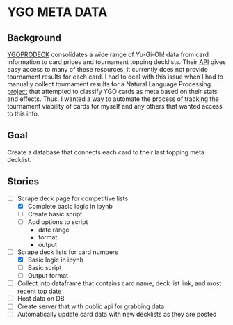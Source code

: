 # YGO META DATA
## Background
[YGOPRODECK](https://ygoprodeck.com/) consolidates a wide range of Yu-Gi-Oh! data from card information to card prices and tournament topping decklists.  Their [API](https://ygoprodeck.com/api-guide/) gives easy access to many of these resources, it currently does not provide tournament results for each card.  I had to deal with this issue when I had to manually collect tournament results for a Natural Language Processing [project](https://github.com/JoshuaMares/CS145_Proj) that attempted to classify YGO cards as meta based on their stats and effects.  Thus, I wanted a way to automate the process of tracking the tournament viability of cards for myself and any others that wanted access to this info.

## Goal
Create a database that connects each card to their last topping meta decklist.

## Stories
- [ ] Scrape deck page for competitive lists
  - [x] Complete basic logic in ipynb
  - [ ] Create basic script
  - [ ] Add options to script
    - date range
    - format
    - output
- [ ] Scrape deck lists for card numbers
  - [x] Basic logic in ipynb
  - [ ] Basic script
  - [ ] Output format
- [ ] Collect into dataframe that contains card name, deck list link, and most recent top date
- [ ] Host data on DB
- [ ] Create server that with public api for grabbing data
- [ ] Automatically update card data with new decklists as they are posted